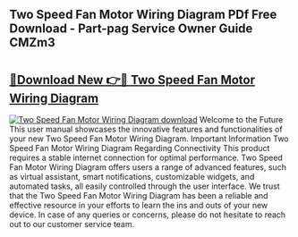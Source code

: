 ## Two Speed Fan Motor Wiring Diagram PDf Free Download - Part-pag Service Owner Guide CMZm3

# <h2><a href="http://dfihov.blite.top/?on=Two+Speed+Fan+Motor+Wiring+Diagram">🔗Download New 👉🔴 Two Speed Fan Motor Wiring Diagram</a></h2>

[![Two Speed Fan Motor Wiring Diagram download](https://i.imgur.com/lujVjoI.png)](http://dfihov.blite.top/?on=Two+Speed+Fan+Motor+Wiring+Diagram)
Welcome to the Future This user manual showcases the innovative features and functionalities of your new Two Speed Fan Motor Wiring Diagram. Important Information Two Speed Fan Motor Wiring Diagram Regarding Connectivity This product requires a stable internet connection for optimal performance. Two Speed Fan Motor Wiring Diagram offers users a range of advanced features, such as virtual assistant, smart notifications, customizable widgets, and automated tasks, all easily controlled through the user interface. We trust that the Two Speed Fan Motor Wiring Diagram has been a reliable and effective resource in your efforts to learn the ins and outs of your new device. In case of any queries or concerns, please do not hesitate to reach out to our customer service team.
